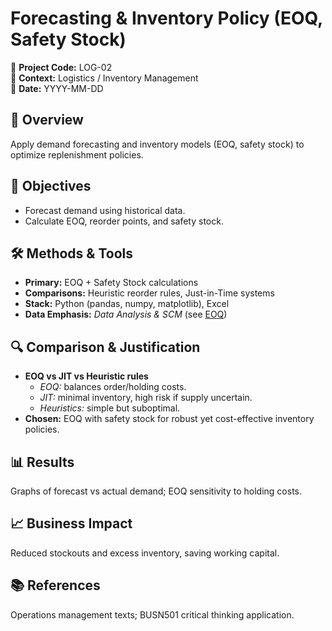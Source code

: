 # Forecasting & Inventory Policy (EOQ, Safety Stock)

📂 **Project Code:** LOG-02  
📄 **Context:** Logistics / Inventory Management  
📅 **Date:** YYYY-MM-DD

## 📌 Overview
Apply demand forecasting and inventory models (EOQ, safety stock) to optimize replenishment policies.

## 🎯 Objectives
- Forecast demand using historical data.
- Calculate EOQ, reorder points, and safety stock.

## 🛠️ Methods & Tools
- **Primary:** EOQ + Safety Stock calculations
- **Comparisons:** Heuristic reorder rules, Just-in-Time systems
- **Stack:** Python (pandas, numpy, matplotlib), Excel
- **Data Emphasis:** *Data Analysis & SCM* (see [EOQ](../../glossary.md#-logistics--supply-chain))

## 🔍 Comparison & Justification
- **EOQ vs JIT vs Heuristic rules**  
  - *EOQ:* balances order/holding costs.  
  - *JIT:* minimal inventory, high risk if supply uncertain.  
  - *Heuristics:* simple but suboptimal.  
- **Chosen:** EOQ with safety stock for robust yet cost-effective inventory policies.

## 📊 Results
Graphs of forecast vs actual demand; EOQ sensitivity to holding costs.

## 📈 Business Impact
Reduced stockouts and excess inventory, saving working capital.

## 📚 References
Operations management texts; BUSN501 critical thinking application.
